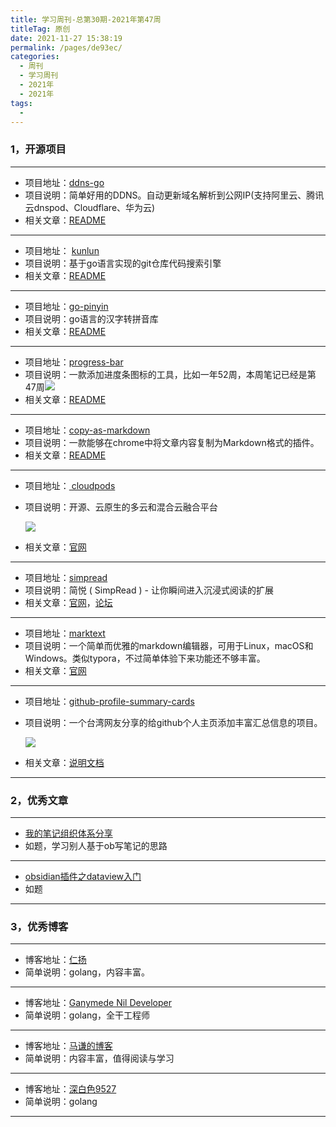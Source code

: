 ```yaml
---
title: 学习周刊-总第30期-2021年第47周
titleTag: 原创
date: 2021-11-27 15:38:19
permalink: /pages/de93ec/
categories:
  - 周刊
  - 学习周刊
  - 2021年
  - 2021年
tags:
  - 
---
```


### 1，开源项目

---

- 项目地址：[ddns-go](https://github.com/jeessy2/ddns-go)
- 项目说明：简单好用的DDNS。自动更新域名解析到公网IP(支持阿里云、腾讯云dnspod、Cloudflare、华为云)
- 相关文章：[README](https://github.com/jeessy2/ddns-go/blob/master/README.md)

---

- 项目地址： [kunlun](https://github.com/huichen/kunlun)
- 项目说明：基于go语言实现的git仓库代码搜索引擎
- 相关文章：[README](https://github.com/huichen/kunlun/blob/master/README.md)

---

- 项目地址：[go-pinyin](https://github.com/mozillazg/go-pinyin)
- 项目说明：go语言的汉字转拼音库
- 相关文章：[README](https://github.com/mozillazg/go-pinyin/blob/master/README.md)

---

- 项目地址：[progress-bar](https://github.com/fredericojordan/progress-bar)
- 项目说明：一款添加进度条图标的工具，比如一年52周，本周笔记已经是第47周![](https://progress-bar.dev/47/?scale=52&title=week&suffix=周)
- 相关文章：[README](https://github.com/fredericojordan/progress-bar/blob/master/README.md)

---

- 项目地址：[copy-as-markdown](https://github.com/notlmn/copy-as-markdown)
- 项目说明：一款能够在chrome中将文章内容复制为Markdown格式的插件。
- 相关文章：[README](https://github.com/notlmn/copy-as-markdown/blob/master/readme.md)

---

- 项目地址：[ cloudpods](https://github.com/yunionio/cloudpods)

- 项目说明：开源、云原生的多云和混合云融合平台

  ![](http://t.eryajf.net/imgs/2021/11/7bb9dcbe4d8f7f4b.png)

- 相关文章：[官网](https://www.cloudpods.org/zh/)

---

- 项目地址：[simpread](https://github.com/Kenshin/simpread)
- 项目说明：简悦 ( SimpRead ) - 让你瞬间进入沉浸式阅读的扩展
- 相关文章：[官网](http://ksria.com/simpread/)，[论坛](https://github.com/Kenshin/simpread/discussions)

---

- 项目地址：[marktext](https://github.com/marktext/marktext)
- 项目说明：一个简单而优雅的markdown编辑器，可用于Linux，macOS和Windows。类似typora，不过简单体验下来功能还不够丰富。
- 相关文章：[官网](https://marktext.app/)

---

- 项目地址：[github-profile-summary-cards](https://github.com/vn7n24fzkq/github-profile-summary-cards)

- 项目说明：一个台湾网友分享的给github个人主页添加丰富汇总信息的项目。

  ![](http://t.eryajf.net/imgs/2021/11/c4fe67d4abe64d35.png)

- 相关文章：[说明文档](https://github.com/vn7n24fzkq/github-profile-summary-cards/blob/master/docs/README.zh-tw.md)

---

###  2，优秀文章

---

-  [我的笔记组织体系分享](https://forum-zh.obsidian.md/t/topic/67)
- 如题，学习别人基于ob写笔记的思路

----

-  [obsidian插件之dataview入门](https://forum-zh.obsidian.md/t/topic/195)
- 如题

---

### 3，优秀博客

---

- 博客地址：[仁扬](https://imlht.com/)
- 简单说明：golang，内容丰富。

---

- 博客地址：[Ganymede Nil Developer](https://www.ganymedenil.com/)
- 简单说明：golang，全干工程师

---

- 博客地址：[马谦的博客](https://www.dyxmq.cn/)
- 简单说明：内容丰富，值得阅读与学习

---

- 博客地址：[深白色9527](https://shenbaise9527.com/)
- 简单说明：golang

---